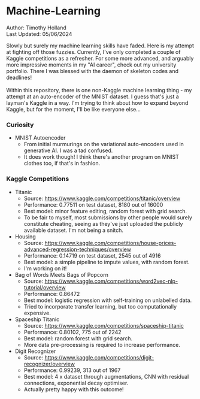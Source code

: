 # Machine-Learning
Author: Timothy Holland \
Last Updated: 05/06/2024

Slowly but surely my machine learning skills have faded. Here is my attempt at fighting off those fuzzies. Currently, I've only completed a couple of Kaggle competitions as a refresher. For some more advanced, and arguably more impressive moments in my "AI career", check out my university portfolio. There I was blessed with the daemon of skeleton codes and deadlines! \
\
Within this repository, there is one non-Kaggle machine learning thing - my attempt at an auto-encoder of the MNIST dataset. I guess that's just a layman's Kaggle in a way. I'm trying to think about how to expand beyond Kaggle, but for the moment, I'll be like everyone else...

### Curiosity

- MNIST Autoencoder
  - From initial murmurings on the variational auto-encoders used in generative AI. I was a tad confused.
  - It does work though! I think there's another program on MNIST clothes too, if that's in fashion.

### Kaggle Competitions

- Titanic
  - Source: https://www.kaggle.com/competitions/titanic/overview
  - Performance: 0.77511 on test dataset, 8180 out of 16000
  - Best model: minor feature editing, random forest with grid search.
  - To be fair to myself, most submissions by other people would surely constitute cheating, seeing as they've just uploaded the publicly available dataset. I'm not being a snitch.
- Housing
  - Source: https://www.kaggle.com/competitions/house-prices-advanced-regression-techniques/overview
  - Performance: 0.14719 on test dataset, 2545 out of 4916
  - Best model: a simple pipeline to impute values, with random forest.
  - I'm working on it!
- Bag of Words Meets Bags of Popcorn
  - Source: https://www.kaggle.com/competitions/word2vec-nlp-tutorial/overview
  - Performance: 0.86472
  - Best model: logistic regression with self-training on unlabelled data.
  - Tried to incorporate transfer learning, but too computationally expensive.
- Spaceship Titanic
  - Source: https://www.kaggle.com/competitions/spaceship-titanic
  - Performance: 0.80102, 775 out of 2242
  - Best model: random forest with grid search.
  - More data pre-processing is required to increase performance.
- Digit Recognizer
  - Source: https://www.kaggle.com/competitions/digit-recognizer/overview
  - Performance: 0.99239, 313 out of 1967
  - Best model: 4 x dataset through augmentations, CNN with residual connections, exponential decay optimiser.
  - Actually pretty happy with this outcome!
